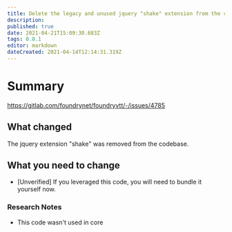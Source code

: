 ```yaml
---
title: Delete the legacy and unused jquery "shake" extension from the codebase
description: 
published: true
date: 2021-04-21T15:09:30.683Z
tags: 0.8.1
editor: markdown
dateCreated: 2021-04-14T12:14:31.319Z
---
```


# Summary
https://gitlab.com/foundrynet/foundryvtt/-/issues/4785

## What changed

The jquery extension "shake" was removed from the codebase.

## What you need to change

* [Unverified] If you leveraged this code, you will need to bundle it yourself now.

### Research Notes

* This code wasn't used in core